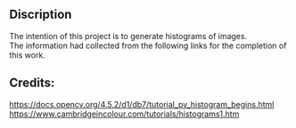 ## Discription 
The intention of this project is to generate histograms of images.  
The information had collected from the following links for the completion of this work.  

## Credits:  

https://docs.opencv.org/4.5.2/d1/db7/tutorial_py_histogram_begins.html  
https://www.cambridgeincolour.com/tutorials/histograms1.htm
